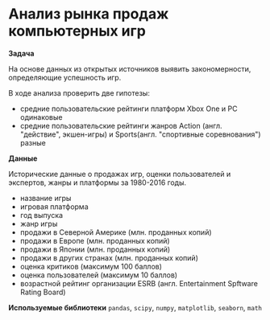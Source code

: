 # Анализ рынка продаж компьютерных игр

**Задача**

На основе данных из открытых источников выявить закономерности, определяющие успешность игр.

В ходе анализа проверить две гипотезы:

- средние пользовательские рейтинги платформ Xbox One и PC одинаковые
- средние пользовательские рейтинги жанров Action (англ. "действие", экшен-игры) и Sports(англ. "спортивные соревнования") разные

**Данные**

Исторические данные о продажах игр, оценки пользователей и экспертов, жанры и платформы за 1980-2016 годы.
- название игры
- игровая платформа
- год выпуска
- жанр игры
- продажи в Северной Америке (млн. проданных копий)
-	продажи в Европе (млн. проданных копий)
-	продажи в Японии (млн. проданных копий)
-	продажи в других странах (млн. проданных копий)
-	оценка критиков (максимум 100 баллов)
- оценка пользователей (максимум 10 баллов)
-	возрастной рейтинг организации ESRB (англ. Entertainment Spftware Rating Board)

**Используемые библиотеки**
`pandas`, `scipy`, `numpy`, `matplotlib`, `seaborn`, `math`
